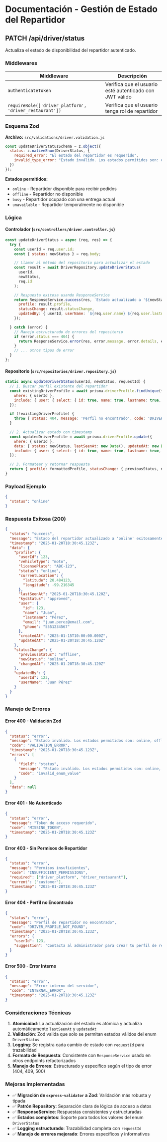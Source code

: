 # Documentación - Gestión de Estado del Repartidor

## PATCH /api/driver/status

Actualiza el estado de disponibilidad del repartidor autenticado.

### Middlewares

| Middleware | Descripción |
|------------|-------------|
| `authenticateToken` | Verifica que el usuario esté autenticado con JWT válido |
| `requireRole(['driver_platform', 'driver_restaurant'])` | Verifica que el usuario tenga rol de repartidor |

### Esquema Zod

**Archivo:** `src/validations/driver.validation.js`

```javascript
const updateDriverStatusSchema = z.object({
  status: z.nativeEnum(DriverStatus, {
    required_error: "El estado del repartidor es requerido",
    invalid_type_error: "Estado inválido. Los estados permitidos son: online, offline, busy, unavailable"
  })
});
```

**Estados permitidos:**
- `online` - Repartidor disponible para recibir pedidos
- `offline` - Repartidor no disponible
- `busy` - Repartidor ocupado con una entrega actual
- `unavailable` - Repartidor temporalmente no disponible

### Lógica

#### Controlador (`src/controllers/driver.controller.js`)

```javascript
const updateDriverStatus = async (req, res) => {
  try {
    const userId = req.user.id;
    const { status: newStatus } = req.body;

    // Llamar al método del repositorio para actualizar el estado
    const result = await DriverRepository.updateDriverStatus(
      userId, 
      newStatus, 
      req.id
    );

    // Respuesta exitosa usando ResponseService
    return ResponseService.success(res, `Estado actualizado a '${newStatus}'`, {
      profile: result.profile,
      statusChange: result.statusChange,
      updatedBy: { userId, userName: `${req.user.name} ${req.user.lastname}` }
    });

  } catch (error) {
    // Manejo estructurado de errores del repositorio
    if (error.status === 404) {
      return ResponseService.error(res, error.message, error.details, error.status, error.code);
    }
    // ... otros tipos de error
  }
};
```

#### Repositorio (`src/repositories/driver.repository.js`)

```javascript
static async updateDriverStatus(userId, newStatus, requestId) {
  // 1. Buscar perfil existente del repartidor
  const existingDriverProfile = await prisma.driverProfile.findUnique({
    where: { userId },
    include: { user: { select: { id: true, name: true, lastname: true, email: true, phone: true } } }
  });

  if (!existingDriverProfile) {
    throw { status: 404, message: 'Perfil no encontrado', code: 'DRIVER_PROFILE_NOT_FOUND' };
  }

  // 2. Actualizar estado con timestamp
  const updatedDriverProfile = await prisma.driverProfile.update({
    where: { userId },
    data: { status: newStatus, lastSeenAt: new Date(), updatedAt: new Date() },
    include: { user: { select: { id: true, name: true, lastname: true, email: true, phone: true } } }
  });

  // 3. Formatear y retornar respuesta
  return { profile: formattedProfile, statusChange: { previousStatus, newStatus, changedAt } };
}
```

### Payload Ejemplo

```json
{
  "status": "online"
}
```

### Respuesta Exitosa (200)

```json
{
  "status": "success",
  "message": "Estado del repartidor actualizado a 'online' exitosamente",
  "timestamp": "2025-01-20T18:30:45.123Z",
  "data": {
    "profile": {
      "userId": 123,
      "vehicleType": "moto",
      "licensePlate": "ABC-123",
      "status": "online",
      "currentLocation": {
        "latitude": 20.484123,
        "longitude": -99.216345
      },
      "lastSeenAt": "2025-01-20T18:30:45.120Z",
      "kycStatus": "approved",
      "user": {
        "id": 123,
        "name": "Juan",
        "lastname": "Pérez",
        "email": "juan.perez@email.com",
        "phone": "5551234567"
      },
      "createdAt": "2025-01-15T10:00:00.000Z",
      "updatedAt": "2025-01-20T18:30:45.120Z"
    },
    "statusChange": {
      "previousStatus": "offline",
      "newStatus": "online",
      "changedAt": "2025-01-20T18:30:45.120Z"
    },
    "updatedBy": {
      "userId": 123,
      "userName": "Juan Pérez"
    }
  }
}
```

### Manejo de Errores

#### Error 400 - Validación Zod

```json
{
  "status": "error",
  "message": "Estado inválido. Los estados permitidos son: online, offline, busy, unavailable",
  "code": "VALIDATION_ERROR",
  "timestamp": "2025-01-20T18:30:45.123Z",
  "errors": [
    {
      "field": "status",
      "message": "Estado inválido. Los estados permitidos son: online, offline, busy, unavailable",
      "code": "invalid_enum_value"
    }
  ],
  "data": null
}
```

#### Error 401 - No Autenticado

```json
{
  "status": "error",
  "message": "Token de acceso requerido",
  "code": "MISSING_TOKEN",
  "timestamp": "2025-01-20T18:30:45.123Z"
}
```

#### Error 403 - Sin Permisos de Repartidor

```json
{
  "status": "error",
  "message": "Permisos insuficientes",
  "code": "INSUFFICIENT_PERMISSIONS",
  "required": ["driver_platform", "driver_restaurant"],
  "current": ["customer"],
  "timestamp": "2025-01-20T18:30:45.123Z"
}
```

#### Error 404 - Perfil no Encontrado

```json
{
  "status": "error",
  "message": "Perfil de repartidor no encontrado",
  "code": "DRIVER_PROFILE_NOT_FOUND",
  "timestamp": "2025-01-20T18:30:45.123Z",
  "errors": {
    "userId": 123,
    "suggestion": "Contacta al administrador para crear tu perfil de repartidor"
  }
}
```

#### Error 500 - Error Interno

```json
{
  "status": "error",
  "message": "Error interno del servidor",
  "code": "INTERNAL_ERROR",
  "timestamp": "2025-01-20T18:30:45.123Z"
}
```

### Consideraciones Técnicas

1. **Atomicidad**: La actualización del estado es atómica y actualiza automáticamente `lastSeenAt` y `updatedAt`
2. **Validación**: Zod valida que solo se permitan estados válidos del enum `DriverStatus`
3. **Logging**: Se registra cada cambio de estado con `requestId` para trazabilidad
4. **Formato de Respuesta**: Consistente con `ResponseService` usado en otros endpoints refactorizados
5. **Manejo de Errores**: Estructurado y específico según el tipo de error (404, 409, 500)

### Mejoras Implementadas

- ✅ **Migración de `express-validator` a Zod**: Validación más robusta y tipada
- ✅ **Patrón Repository**: Separación clara de lógica de acceso a datos
- ✅ **ResponseService**: Respuestas consistentes y estructuradas
- ✅ **Estados completos**: Soporte para todos los valores del enum `DriverStatus`
- ✅ **Logging estructurado**: Trazabilidad completa con `requestId`
- ✅ **Manejo de errores mejorado**: Errores específicos y informativos

